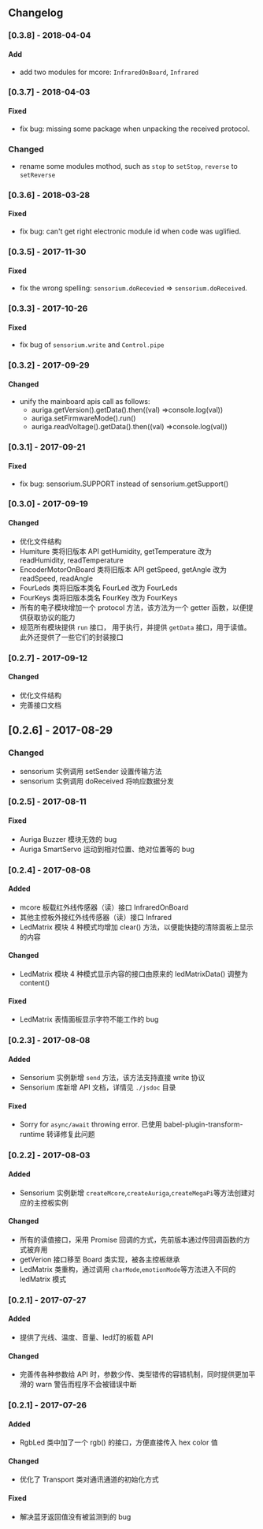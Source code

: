 ## Changelog
### [0.3.8] - 2018-04-04
#### Add
-  add two modules for mcore: `InfraredOnBoard`, `Infrared`

### [0.3.7] - 2018-04-03
#### Fixed
-  fix bug: missing some package when unpacking the received protocol.
### Changed
-  rename some modules mothod, such as `stop` to `setStop`, `reverse` to `setReverse`

### [0.3.6] - 2018-03-28
#### Fixed
-  fix bug: can't get right electronic module id when code was uglified.

### [0.3.5] - 2017-11-30
#### Fixed
-  fix the wrong spelling: `sensorium.doRecevied` => `sensorium.doReceived`.

### [0.3.3] - 2017-10-26
#### Fixed
-  fix bug of `sensorium.write` and `Control.pipe`

### [0.3.2] - 2017-09-29
#### Changed
-  unify the mainboard apis call as follows:
   - auriga.getVersion().getData().then((val) =>console.log(val))
   - auriga.setFirmwareMode().run()
   - auriga.readVoltage().getData().then((val) =>console.log(val))

### [0.3.1] - 2017-09-21
#### Fixed
-  fix bug: sensorium.SUPPORT instead of sensorium.getSupport()

### [0.3.0] - 2017-09-19
#### Changed
-  优化文件结构
-  Humiture 类将旧版本 API getHumidity, getTemperature 改为 readHumidity, readTemperature
-  EncoderMotorOnBoard 类将旧版本 API getSpeed, getAngle 改为 readSpeed, readAngle
-  FourLeds 类将旧版本类名 FourLed 改为 FourLeds
-  FourKeys 类将旧版本类名 FourKey 改为 FourKeys
-  所有的电子模块增加一个 protocol 方法，该方法为一个 getter 函数，以便提供获取协议的能力
-  规范所有模块提供 `run` 接口， 用于执行，并提供 `getData` 接口，用于读值。此外还提供了一些它们的封装接口

### [0.2.7] - 2017-09-12
#### Changed
-  优化文件结构
-  完善接口文档

## [0.2.6] - 2017-08-29
### Changed
-  sensorium 实例调用 setSender 设置传输方法
-  sensorium 实例调用 doReceived 将响应数据分发

### [0.2.5] - 2017-08-11
#### Fixed
-  Auriga Buzzer 模块无效的 bug
-  Auriga SmartServo 运动到相对位置、绝对位置等的 bug

### [0.2.4] - 2017-08-08
#### Added
- mcore 板载红外线传感器（读）接口 InfraredOnBoard
- 其他主控板外接红外线传感器（读）接口 Infrared
- LedMatrix 模块 4 种模式均增加 clear() 方法，以便能快捷的清除面板上显示的内容

#### Changed
- LedMatrix 模块 4 种模式显示内容的接口由原来的 ledMatrixData() 调整为 content()

#### Fixed
-  LedMatrix 表情面板显示字符不能工作的 bug

### [0.2.3] - 2017-08-08
#### Added
- Sensorium 实例新增 `send` 方法，该方法支持直接 write 协议
- Sensorium 库新增 API 文档，详情见 `./jsdoc` 目录

#### Fixed
-  Sorry for `async/await` throwing error. 已使用 babel-plugin-transform-runtime 转译修复此问题

### [0.2.2] - 2017-08-03
#### Added
- Sensorium 实例新增 `createMcore`,`createAuriga`,`createMegaPi`等方法创建对应的主控板实例

#### Changed
- 所有的读值接口，采用 Promise 回调的方式，先前版本通过传回调函数的方式被弃用
- getVerion 接口移至 Board 类实现，被各主控板继承
- LedMatrix 类重构，通过调用 `charMode`,`emotionMode`等方法进入不同的 ledMatrix 模式

### [0.2.1] - 2017-07-27
#### Added
- 提供了光线、温度、音量、led灯的板载 API

#### Changed
- 完善传各种参数给 API 时，参数少传、类型错传的容错机制，同时提供更加平滑的 warn 警告而程序不会被错误中断

### [0.2.1] - 2017-07-26
#### Added
- RgbLed 类中加了一个 rgb() 的接口，方便直接传入 hex color 值

#### Changed
- 优化了 Transport 类对通讯通道的初始化方式

#### Fixed
- 解决蓝牙返回值没有被监测到的 bug

